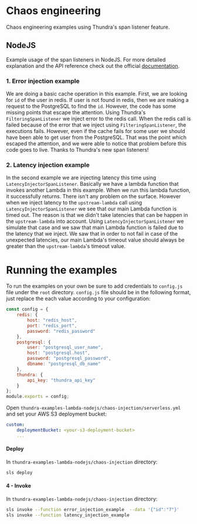 # Chaos engineering
Chaos engineering examples using Thundra's span listener feature.

## NodeJS
Example usage of the span listeners in NodeJS. For more detailed explanation and the API reference check out the official [documentation](https://docs.thundra.io/v1.0.0/docs/nodejs-span-listeners).

### 1. Error injection example
We are doing a basic cache operation in this example. First, we are looking for `id` of the user in redis. If user is not found in redis, then we are making a request to the PostgreSQL to find the `id`. However, the code has some missing points that escape the attention. Using Thundra's `FilteringSpanListener` we inject error to the redis call. When the redis call is failed because of the error that we inject using `FilteringSpanListener`, the executions fails. However, even if the cache fails for some user we should have been able to get user from the PostgreSQL. That was the point which escaped the attention, and we were able to notice that problem before this code goes to live. Thanks to Thundra's new span listeners!

### 2. Latency injection example
In the second example we are injecting latency this time using `LatencyInjectorSpanListener`. Basically we have a lambda function that invokes another Lambda in this example. When we run this lambda function, it successfully returns. There isn't any problem on the surface. However when we inject latency to the `upstream-lambda` call using `LatencyInjectorSpanListener` we see that our main Lambda function is timed out. The reason is that we didn't take latencies that can be happen in the `upstream-lambda` into account. Using `LatencyInjectorSpanListener` we simulate that case and we saw that main Lambda function is failed due to the latency that we inject. We saw that in order to not fail in case of the unexpected latencies, our main Lambda's timeout value should always be greater than the `upstream-lambda`'s timeout value.

# Running the examples
 To run the examples on your own be sure to add credentials to `config.js` file under the `root` directory. `config.js` file should be in the following format, just replace the each value according to your configuration:
```js
const config = {
    redis: {
        host: "redis_host",
        port: "redis_port",
        password: "redis_password"
    },
    postgresql: {
        user: "postgresql_user_name",
        host: "postgresql.host",
        password: "postgresql_password",
        dbname: "postgresql_db_name"
    },
    thundra: {
        api_key: "thundra_api_key"
    }
};
module.exports = config;

```

Open `thundra-examples-lambda-nodejs/chaos-injection/serverless.yml` and set your AWS S3 deployment bucket:

```yml
custom:
    deploymentBucket: <your-s3-deployment-bucket>
    ...
```

####  Deploy

In `thundra-examples-lambda-nodejs/chaos-injection` directory:

```bash
sls deploy
```

#### 4 - Invoke

In `thundra-examples-lambda-nodejs/chaos-injection` directory:

```bash
sls invoke --function error_injection_example  --data '{"id":"7"}'
sls invoke --function latency_injection_example
```

